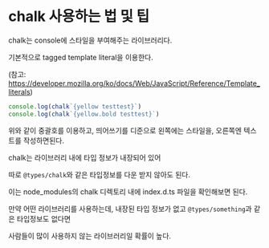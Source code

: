 # chalk 사용하는 법 및 팁

chalk는 console에 스타일을 부여해주는 라이브러리다.

기본적으로 tagged template literal을 이용한다.

(참고: https://developer.mozilla.org/ko/docs/Web/JavaScript/Reference/Template_literals)

```ts
console.log(chalk`{yellow testtest}`)
console.log(chalk`{yellow.bold testtest}`)
```

위와 같이 중괄호를 이용하고, 띄어쓰기를 디준으로 왼쪽에는 스타일을, 오른쪽엔 텍스트를 작성하면된다.

chalk는 라이브러리 내에 타입 정보가 내장되어 있어

따로 `@types/chalk`와 같은 타입정보를 다운 받지 않아도 된다.

이는 node_modules의 chalk 디렉토리 내에 index.d.ts 파일을 확인해보면 된다.

만약 어떤 라이브러리를 사용하는데, 내장된 타입 정보가 없고 `@types/something`과 같은 타입정보도 없다면

사람들이 많이 사용하지 않는 라이브러리일 확률이 높다.